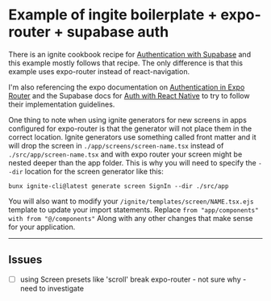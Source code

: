 # Example of ingite boilerplate + expo-router + supabase auth

There is an ignite cookbook recipe for [Authentication with Supabase](https://ignitecookbook.com/docs/recipes/Authentication) and this example mostly follows that recipe. The only difference is that this example uses expo-router instead of react-navigation.

I'm also referencing the expo documentation on [Authentication in Expo Router](https://docs.expo.dev/router/reference/authentication/) and the Supabase docs for [Auth with React Native](https://supabase.com/docs/guides/auth/quickstarts/react-native) to try to follow their implementation guidelines.

One thing to note when using ignite generators for new screens in apps configured for expo-router is that the generator will not place them in the correct location. Ignite generators use something called front matter and it will drop the screen in `./app/screens/screen-name.tsx` instead of `./src/app/screen-name.tsx` and with expo router your screen might be nested deeper than the app folder. This is why you will need to specify the `--dir` location for the screen generator like this:

`bunx ignite-cli@latest generate screen SignIn --dir ./src/app`

You will also want to modify your `/ignite/templates/screen/NAME.tsx.ejs` template to update your import statements. Replace `from "app/components" with from "@/components"` Along with any other changes that make sense for your application.

---

## Issues

- [ ] using Screen presets like 'scroll' break expo-router - not sure why - need to investigate
